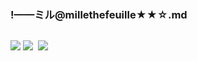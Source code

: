 ### !——ミル@millethefeuille★★☆.md
![]()

![](https://pbs.twimg.com/media/D7Jb_L9VUAAD_sL.jpg)
![](https://pbs.twimg.com/media/D7j_S1BV4AEmzpk.jpg)
![]()
![](https://pbs.twimg.com/media/D7JcBBjUcAEIztw.jpg)

